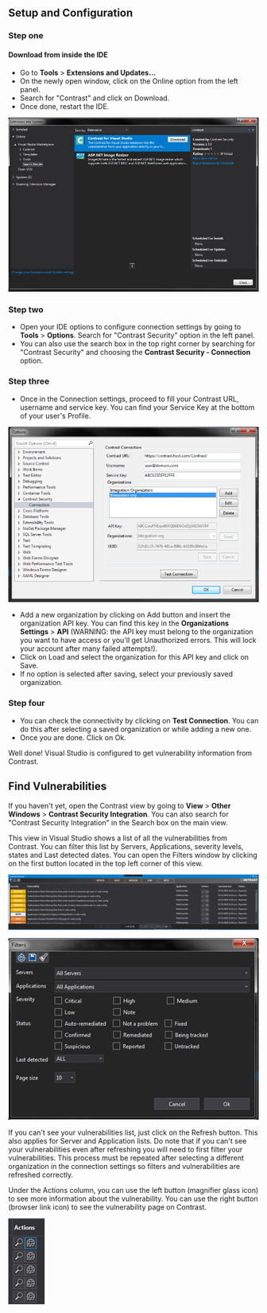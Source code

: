 <!--
title: "Downloading Contrast for Visual Studio"
description: "Instructions for Downloading and Installing Contrast for Visual Studio"
tags: "tools Visual-Studio Download Installation"
-->

## Setup and Configuration

### Step one

#### Download from inside the IDE

* Go to **Tools** > **Extensions and Updates...**
* On the newly open window, click on the Online option from the left panel.
* Search for "Contrast" and click on Download.
* Once done, restart the IDE.

<a href="assets/images/VS_ext_extensions_window.png" rel="lightbox" title="Install Contrast for Visual Studio"><img class="thumbnail" src="assets/images/VS_ext_extensions_window.png"/></a>

### Step two

* Open your IDE options to configure connection settings by going to **Tools** > **Options**. Search 
for "Contrast Security" option in the left panel. 
* You can also use the search box in the top right corner by searching for "Contrast Security" and 
choosing the **Contrast Security - Connection** option.

### Step three

* Once in the Connection settings, proceed to fill your Contrast URL, username and service key. You 
can find your Service Key at the bottom of your user's Profile.

<a href="assets/images/VS_ext_settings_full.png" rel="lightbox" title="Navigating to add-ons in Bamboo"><img class="thumbnail" src="assets/images/VS_ext_settings_full.png"/></a>

* Add a new organization by clicking on Add button and insert the organization API key. You can find this
key in the **Organizations Settings** > **API** (WARNING: the API key must belong to the organization you 
want to have access or you'll get Unauthorized errors. This will lock your account after many failed
attempts!).
* Click on Load and select the organization for this API key and click on Save.
* If no option is selected after saving, select your previously saved organization.

### Step four 

* You can check the connectivity by clicking on **Test Connection**. You can do this after selecting 
a saved organization or while adding a new one.
* Once you are done. Click on Ok. 

Well done! Visual Studio is configured to get vulnerability information from Contrast. 

## Find Vulnerabilities

If you haven't yet, open the Contrast view by going to **View** > **Other Windows** > **Contrast 
Security Integration**. You can also search for "Contrast Security Integration" in the Search box on 
the main view.

This view in Visual Studio shows a list of all the vulnerabilities from Contrast. You can filter this 
list by Servers, Applications, severity levels, states and Last detected dates. You can open the Filters 
window by clicking on the first button located in the top left corner of this view.

<a href="assets/images/VS_ext_contrast_view.png" rel="lightbox" title="Navigating to add-ons in Bamboo"><img class="thumbnail" src="assets/images/VS_ext_contrast_view.png"/></a>

<a href="assets/images/VS_ext_filters.png" rel="lightbox" title="Navigating to add-ons in Bamboo"><img class="thumbnail" src="assets/images/VS_ext_filters.png"/></a>

If you can't see your vulnerabilities list, just click on the Refresh button. This also applies for 
Server and Application lists. Do note that if you can't see your vulnerabilities even after refreshing 
you will need to first filter your vulnerabilities. This process must be repeated after selecting a 
different organization in the connection settings so filters and vulnerabilities are refreshed correctly.

Under the Actions column, you can use the left button (magnifier glass icon) to see more information 
about the vulnerability. You can use the right button (browser link icon) to see the vulnerability page 
on Contrast.

<a href="assets/images/VS_ext_action_buttons.png" rel="lightbox" title="View vulnerability details"><img class="thumbnail" src="assets/images/VS_ext_action_buttons.png"/></a>
